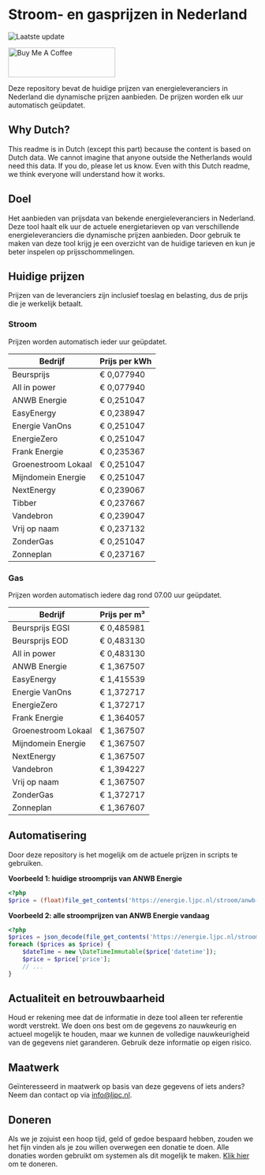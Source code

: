 # Stroom- en gasprijzen in Nederland

![Laatste update](https://img.shields.io/badge/laatste%20update-2025--01--06%2015%3A00%20CET-brightgreen)

<a href="https://www.buymeacoffee.com/Lars-" target="_blank"><img src="https://cdn.buymeacoffee.com/buttons/v2/default-orange.png" alt="Buy Me A Coffee" height="60" style="height: 60px !important;width: 217px !important;" ></a>

Deze repository bevat de huidige prijzen van energieleveranciers in Nederland die dynamische prijzen aanbieden. De prijzen worden elk uur automatisch geüpdatet.

## Why Dutch?

This readme is in Dutch (except this part) because the content is based on Dutch data. We cannot imagine that anyone outside the Netherlands would need this data. If you do, please let us know. Even with this Dutch readme, we think
everyone will understand how it works.

## Doel

Het aanbieden van prijsdata van bekende energieleveranciers in Nederland. Deze tool haalt elk uur de actuele energietarieven op van verschillende energieleveranciers die dynamische prijzen aanbieden. Door gebruik te maken van deze tool
krijg je een overzicht van de huidige tarieven en kun je beter inspelen op prijsschommelingen.

## Huidige prijzen

Prijzen van de leveranciers zijn inclusief toeslag en belasting, dus de prijs die je werkelijk betaalt.

### Stroom

Prijzen worden automatisch ieder uur geüpdatet.

 Bedrijf | Prijs per kWh 
---------|---------------
Beursprijs | € 0,077940
All in power | € 0,077940
ANWB Energie | € 0,251047
EasyEnergy | € 0,238947
Energie VanOns | € 0,251047
EnergieZero | € 0,251047
Frank Energie | € 0,235367
Groenestroom Lokaal | € 0,251047
Mijndomein Energie | € 0,251047
NextEnergy | € 0,239067
Tibber | € 0,237667
Vandebron | € 0,239047
Vrij op naam | € 0,237132
ZonderGas | € 0,251047
Zonneplan | € 0,237167


### Gas

Prijzen worden automatisch iedere dag rond 07.00 uur geüpdatet.

 Bedrijf | Prijs per m³ 
---------|--------------
Beursprijs EGSI | € 0,485981
Beursprijs EOD | € 0,483130
All in power | € 0,483130
ANWB Energie | € 1,367507
EasyEnergy | € 1,415539
Energie VanOns | € 1,372717
EnergieZero | € 1,372717
Frank Energie | € 1,364057
Groenestroom Lokaal | € 1,367507
Mijndomein Energie | € 1,367507
NextEnergy | € 1,367507
Vandebron | € 1,394227
Vrij op naam | € 1,367507
ZonderGas | € 1,372717
Zonneplan | € 1,367607


## Automatisering

Door deze repository is het mogelijk om de actuele prijzen in scripts te gebruiken.

**Voorbeeld 1: huidige stroomprijs van ANWB Energie**

```php
<?php
$price = (float)file_get_contents('https://energie.ljpc.nl/stroom/anwb-energie-nu.txt');

```

**Voorbeeld 2: alle stroomprijzen van ANWB Energie vandaag**

```php
<?php
$prices = json_decode(file_get_contents('https://energie.ljpc.nl/stroom/all-in-power-vandaag.json'),true);
foreach ($prices as $price) {
    $dateTime = new \DateTimeImmutable($price['datetime']);
    $price = $price['price'];
    // ...
}
```

## Actualiteit en betrouwbaarheid

Houd er rekening mee dat de informatie in deze tool alleen ter referentie wordt verstrekt. We doen ons best om de gegevens zo nauwkeurig en actueel mogelijk te houden, maar we kunnen de volledige nauwkeurigheid van de gegevens niet
garanderen. Gebruik deze informatie op eigen risico.

## Maatwerk

Geïnteresseerd in maatwerk op basis van deze gegevens of iets anders? Neem dan contact op
via [info@ljpc.nl](mailto:info@ljpc.nl?subject=Energie%20prijzen).

## Doneren

Als we je zojuist een hoop tijd, geld of gedoe bespaard hebben, zouden we het fijn vinden als je zou willen overwegen een
donatie te doen. Alle donaties worden gebruikt om systemen als dit mogelijk te
maken. [Klik hier](https://www.buymeacoffee.com/Lars-) om te doneren.
